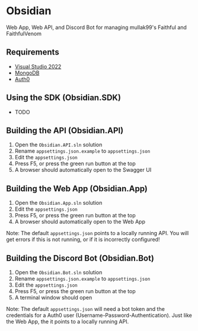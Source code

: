 # Obsidian

Web App, Web API, and Discord Bot for managing mullak99's Faithful and FaithfulVenom

## Requirements
- [Visual Studio 2022](https://visualstudio.microsoft.com/vs/)
- [MongoDB](https://www.mongodb.com/try/download/community)
- [Auth0](https://auth0.com/)

## Using the SDK (Obsidian.SDK)
- TODO

## Building the API (Obsidian.API)
1) Open the `Obsidian.API.sln` solution
2) Rename `appsettings.json.example` to `appsettings.json`
3) Edit the `appsettings.json`
4) Press F5, or press the green run button at the top
5) A browser should automatically open to the Swagger UI

## Building the Web App (Obsidian.App)
1) Open the `Obsidian.App.sln` solution
2) Edit the `appsettings.json`
3) Press F5, or press the green run button at the top
4) A browser should automatically open to the Web App

Note: The default `appsettings.json` points to a locally running API. You will get errors if this is not running, or if it is incorrectly configured!

## Building the Discord Bot (Obsidian.Bot)
1) Open the `Obsidian.Bot.sln` solution
2) Rename `appsettings.json.example` to `appsettings.json`
3) Edit the `appsettings.json`
4) Press F5, or press the green run button at the top
5) A terminal window should open

Note: The default `appsettings.json` will need a bot token and the credentials for a Auth0 user (Username-Password-Authentication). Just like the Web App, the it points to a locally running API.

